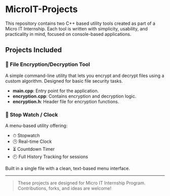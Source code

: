 # MicroIT-Projects

This repository contains two C++ based utility tools created as part of a Micro IT Internship. Each tool is written with simplicity, usability, and practicality in mind, focused on console-based applications.

## Projects Included

### 📁 File Encryption/Decryption Tool

A simple command-line utility that lets you encrypt and decrypt files using a custom algorithm. Designed for basic file security tasks.

- **main.cpp**: Entry point for the application.
- **encryption.cpp**: Contains encryption and decryption logic.
- **encryption.h**: Header file for encryption functions.

### 📁 Stop Watch / Clock

A menu-based utility offering:
- ⏱ Stopwatch
- 🕒 Real-time Clock
- ⏳ Countdown Timer
- 🕘 Full History Tracking for sessions

Built in a single file with a clean, text-based menu interface.

---

> These projects are designed for Micro IT Internship Program. Contributions, forks, and ideas are welcome!
